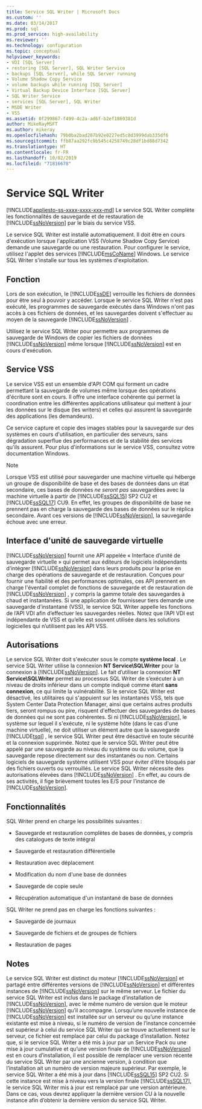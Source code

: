 ```yaml
---
title: Service SQL Writer | Microsoft Docs
ms.custom: ''
ms.date: 03/14/2017
ms.prod: sql
ms.prod_service: high-availability
ms.reviewer: ''
ms.technology: configuration
ms.topic: conceptual
helpviewer_keywords:
- VDI [SQL Server]
- restoring [SQL Server], SQL Writer Service
- backups [SQL Server], while SQL Server running
- Volume Shadow Copy Service
- volume backups while running [SQL Server]
- Virtual Backup Device Interface [SQL Server]
- SQL Writer Service
- services [SQL Server], SQL Writer
- MSDE Writer
- VSS
ms.assetid: 0f299867-f499-4c2a-ad6f-b2ef1869381d
author: MikeRayMSFT
ms.author: mikeray
ms.openlocfilehash: 79b0ba2bad207b92e0227ed5c8d3999dab335df6
ms.sourcegitcommit: ffb87aa292fc9b545c4258749c28df1bd88d7342
ms.translationtype: HT
ms.contentlocale: fr-FR
ms.lasthandoff: 10/02/2019
ms.locfileid: "71816678"
---
```

# <a name="sql-writer-service"></a>Service SQL Writer
[!INCLUDE[appliesto-ss-xxxx-xxxx-xxx-md](../../includes/appliesto-ss-xxxx-xxxx-xxx-md.md)]
  Le service SQL Writer complète les fonctionnalités de sauvegarde et de restauration de [!INCLUDE[ssNoVersion](../../includes/ssnoversion-md.md)] par le biais du service VSS.  
  
 Le service SQL Writer est installé automatiquement. Il doit être en cours d'exécution lorsque l'application VSS (Volume Shadow Copy Service) demande une sauvegarde ou une restauration. Pour configurer le service, utilisez l'applet des services [!INCLUDE[msCoName](../../includes/msconame-md.md)] Windows. Le service SQL Writer s'installe sur tous les systèmes d'exploitation.  
  
## <a name="purpose"></a>Fonction  
 Lors de son exécution, le [!INCLUDE[ssDE](../../includes/ssde-md.md)] verrouille les fichiers de données pour être seul à pouvoir y accéder. Lorsque le service SQL Writer n'est pas exécuté, les programmes de sauvegarde exécutés dans Windows n'ont pas accès à ces fichiers de données, et les sauvegardes doivent s'effectuer au moyen de la sauvegarde [!INCLUDE[ssNoVersion](../../includes/ssnoversion-md.md)] .  
  
 Utilisez le service SQL Writer pour permettre aux programmes de sauvegarde de Windows de copier les fichiers de données [!INCLUDE[ssNoVersion](../../includes/ssnoversion-md.md)] même lorsque [!INCLUDE[ssNoVersion](../../includes/ssnoversion-md.md)] est en cours d'exécution.  
  
## <a name="volume-shadow-copy-service"></a>Service VSS  
 Le service VSS est un ensemble d'API COM qui forment un cadre permettant la sauvegarde de volumes même lorsque des opérations d'écriture sont en cours. Il offre une interface cohérente qui permet la coordination entre les différentes applications utilisateur qui mettent à jour les données sur le disque (les writers) et celles qui assurent la sauvegarde des applications (les demandeurs).  
  
 Ce service capture et copie des images stables pour la sauvegarde sur des systèmes en cours d'utilisation, en particulier des serveurs, sans dégradation superflue des performances et de la stabilité des services qu'ils assurent. Pour plus d'informations sur le service VSS, consultez votre documentation Windows.  

> [!NOTE]
> Lorsque VSS est utilisé pour sauvegarder une machine virtuelle qui héberge un groupe de disponibilité de base et des bases de données dans un état secondaire, ces bases de données *ne seront pas* sauvegardées avec la machine virtuelle à partir de [!INCLUDE[ssSQL15](../../includes/sssql15-md.md)] SP2 CU2 et [!INCLUDE[ssSQL17](../../includes/sssql17-md.md)] CU9.  En effet, les groupes de disponibilité de base ne prennent pas en charge la sauvegarde des bases de données sur le réplica secondaire.  Avant ces versions de [!INCLUDE[ssNoVersion](../../includes/ssnoversion-md.md)], la sauvegarde échoue avec une erreur.
  
## <a name="virtual-backup-device-interface-vdi"></a>Interface d'unité de sauvegarde virtuelle  
 [!INCLUDE[ssNoVersion](../../includes/ssnoversion-md.md)] fournit une API appelée « Interface d’unité de sauvegarde virtuelle » qui permet aux éditeurs de logiciels indépendants d’intégrer [!INCLUDE[ssNoVersion](../../includes/ssnoversion-md.md)] dans leurs produits pour la prise en charge des opérations de sauvegarde et de restauration. Conçues pour fournir une fiabilité et des performances optimales, ces API prennent en charge l'éventail complet de fonctions de sauvegarde et de restauration de [!INCLUDE[ssNoVersion](../../includes/ssnoversion-md.md)] , y compris la gamme totale des sauvegardes à chaud et instantanées. Si une application de fournisseur tiers demande une sauvegarde d’instantané (VSS), le service SQL Writer appelle les fonctions de l’API VDI afin d’effectuer les sauvegardes réelles. Notez que l’API VDI est indépendante de VSS et qu’elle est souvent utilisée dans les solutions logicielles qui n’utilisent pas les API VSS.
  
## <a name="permissions"></a>Autorisations  
 Le service SQL Writer doit s'exécuter sous le compte **système local** . Le service SQL Writer utilise la connexion **NT Service\SQLWriter** pour la connexion à [!INCLUDE[ssNoVersion](../../includes/ssnoversion-md.md)]. Le fait d’utiliser la connexion **NT Service\SQLWriter** permet au processus SQL Writer de s’exécuter à un niveau de droits inférieur dans un compte indiqué comme étant **sans connexion**, ce qui limite la vulnérabilité. Si le service SQL Writer est désactivé, les utilitaires qui s'appuient sur les instantanés VSS, tels que System Center Data Protection Manager, ainsi que certains autres produits tiers, seront rompus ou pire, risquent d'effectuer des sauvegardes de bases de données qui ne sont pas cohérentes. Si ni [!INCLUDE[ssNoVersion](../../includes/ssnoversion-md.md)], le système sur lequel il s'exécute, ni le système hôte (dans le cas d'une machine virtuelle), ne doit utiliser un élément autre que la sauvegarde [!INCLUDE[tsql](../../includes/tsql-md.md)] , le service SQL Writer peut être désactivé en toute sécurité et la connexion supprimée.  Notez que le service SQL Writer peut être appelé par une sauvegarde au niveau du système ou du volume, que la sauvegarde repose directement sur des instantanés ou non. Certains logiciels de sauvegarde système utilisent VSS pour éviter d’être bloqués par des fichiers ouverts ou verrouillés. Le service SQL Writer nécessite des autorisations élevées dans [!INCLUDE[ssNoVersion](../../includes/ssnoversion-md.md)] . En effet, au cours de ses activités, il fige brièvement toutes les E/S pour l’instance de [!INCLUDE[ssNoVersion](../../includes/ssnoversion-md.md)].  
  
## <a name="features"></a>Fonctionnalités  
 SQL Writer prend en charge les possibilités suivantes :  
  
-   Sauvegarde et restauration complètes de bases de données, y compris des catalogues de texte intégral  
  
-   Sauvegarde et restauration différentielle  
  
-   Restauration avec déplacement  
  
-   Modification du nom d'une base de données  
  
-   Sauvegarde de copie seule  
  
-   Récupération automatique d'un instantané de base de données  
  
 SQL Writer ne prend pas en charge les fonctions suivantes :  
  
-   Sauvegarde de journaux  
  
-   Sauvegarde de fichiers et de groupes de fichiers  
  
-   Restauration de pages  
  
## <a name="remarks"></a>Notes
Le service SQL Writer est distinct du moteur [!INCLUDE[ssNoVersion](../../includes/ssnoversion-md.md)] et partagé entre différentes versions de [!INCLUDE[ssNoVersion](../../includes/ssnoversion-md.md)] et différentes instances de [!INCLUDE[ssNoVersion](../../includes/ssnoversion-md.md)] sur le même serveur.  Le fichier du service SQL Writer est inclus dans le package d’installation de [!INCLUDE[ssNoVersion](../../includes/ssnoversion-md.md)], avec le même numéro de version que le moteur [!INCLUDE[ssNoVersion](../../includes/ssnoversion-md.md)] qu’il accompagne.  Lorsqu’une nouvelle instance de [!INCLUDE[ssNoVersion](../../includes/ssnoversion-md.md)] est installée sur un serveur ou qu’une instance existante est mise à niveau, si le numéro de version de l’instance concernée est supérieur à celui du service SQL Writer qui se trouve actuellement sur le serveur, ce fichier est remplacé par celui du package d’installation.  Notez que, si le service SQL Writer a été mis à jour par un Service Pack ou une mise à jour cumulative et qu’une version finale de [!INCLUDE[ssNoVersion](../../includes/ssnoversion-md.md)] est en cours d’installation, il est possible de remplacer une version récente du service SQL Writer par une ancienne version, à condition que l’installation ait un numéro de version majeure supérieur.  Par exemple, le service SQL Writer a été mis à jour dans [!INCLUDE[ssSQL15](../../includes/sssql15-md.md)] SP2 CU2.  Si cette instance est mise à niveau vers la version finale [!INCLUDE[ssSQL17](../../includes/sssql17-md.md)], le service SQL Writer mis à jour est remplacé par une version antérieure.  Dans ce cas, vous devrez appliquer la dernière version CU à la nouvelle instance afin d’obtenir la dernière version du service SQL Writer.

